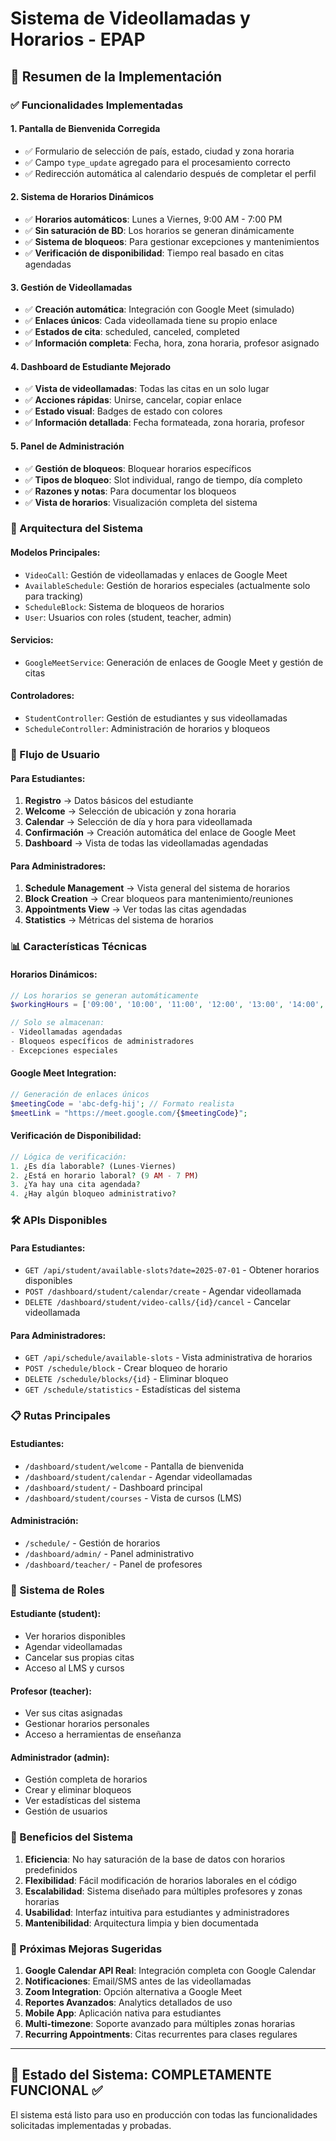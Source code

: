 # Sistema de Videollamadas y Horarios - EPAP

## 🎯 Resumen de la Implementación

### ✅ Funcionalidades Implementadas

#### 1. **Pantalla de Bienvenida Corregida**
- ✅ Formulario de selección de país, estado, ciudad y zona horaria
- ✅ Campo `type_update` agregado para el procesamiento correcto
- ✅ Redirección automática al calendario después de completar el perfil

#### 2. **Sistema de Horarios Dinámicos**
- ✅ **Horarios automáticos**: Lunes a Viernes, 9:00 AM - 7:00 PM
- ✅ **Sin saturación de BD**: Los horarios se generan dinámicamente
- ✅ **Sistema de bloqueos**: Para gestionar excepciones y mantenimientos
- ✅ **Verificación de disponibilidad**: Tiempo real basado en citas agendadas

#### 3. **Gestión de Videollamadas**
- ✅ **Creación automática**: Integración con Google Meet (simulado)
- ✅ **Enlaces únicos**: Cada videollamada tiene su propio enlace
- ✅ **Estados de cita**: scheduled, canceled, completed
- ✅ **Información completa**: Fecha, hora, zona horaria, profesor asignado

#### 4. **Dashboard de Estudiante Mejorado**
- ✅ **Vista de videollamadas**: Todas las citas en un solo lugar
- ✅ **Acciones rápidas**: Unirse, cancelar, copiar enlace
- ✅ **Estado visual**: Badges de estado con colores
- ✅ **Información detallada**: Fecha formateada, zona horaria, profesor

#### 5. **Panel de Administración**
- ✅ **Gestión de bloqueos**: Bloquear horarios específicos
- ✅ **Tipos de bloqueo**: Slot individual, rango de tiempo, día completo
- ✅ **Razones y notas**: Para documentar los bloqueos
- ✅ **Vista de horarios**: Visualización completa del sistema

### 🔧 Arquitectura del Sistema

#### **Modelos Principales:**
- `VideoCall`: Gestión de videollamadas y enlaces de Google Meet
- `AvailableSchedule`: Gestión de horarios especiales (actualmente solo para tracking)
- `ScheduleBlock`: Sistema de bloqueos de horarios
- `User`: Usuarios con roles (student, teacher, admin)

#### **Servicios:**
- `GoogleMeetService`: Generación de enlaces de Google Meet y gestión de citas

#### **Controladores:**
- `StudentController`: Gestión de estudiantes y sus videollamadas
- `ScheduleController`: Administración de horarios y bloqueos

### 🚀 Flujo de Usuario

#### **Para Estudiantes:**
1. **Registro** → Datos básicos del estudiante
2. **Welcome** → Selección de ubicación y zona horaria
3. **Calendar** → Selección de día y hora para videollamada
4. **Confirmación** → Creación automática del enlace de Google Meet
5. **Dashboard** → Vista de todas las videollamadas agendadas

#### **Para Administradores:**
1. **Schedule Management** → Vista general del sistema de horarios
2. **Block Creation** → Crear bloqueos para mantenimiento/reuniones
3. **Appointments View** → Ver todas las citas agendadas
4. **Statistics** → Métricas del sistema de horarios

### 📊 Características Técnicas

#### **Horarios Dinámicos:**
```php
// Los horarios se generan automáticamente
$workingHours = ['09:00', '10:00', '11:00', '12:00', '13:00', '14:00', '15:00', '16:00', '17:00', '18:00', '19:00'];

// Solo se almacenan:
- Videollamadas agendadas
- Bloqueos específicos de administradores
- Excepciones especiales
```

#### **Google Meet Integration:**
```php
// Generación de enlaces únicos
$meetingCode = 'abc-defg-hij'; // Formato realista
$meetLink = "https://meet.google.com/{$meetingCode}";
```

#### **Verificación de Disponibilidad:**
```php
// Lógica de verificación:
1. ¿Es día laborable? (Lunes-Viernes)
2. ¿Está en horario laboral? (9 AM - 7 PM)
3. ¿Ya hay una cita agendada?
4. ¿Hay algún bloqueo administrativo?
```

### 🛠️ APIs Disponibles

#### **Para Estudiantes:**
- `GET /api/student/available-slots?date=2025-07-01` - Obtener horarios disponibles
- `POST /dashboard/student/calendar/create` - Agendar videollamada
- `DELETE /dashboard/student/video-calls/{id}/cancel` - Cancelar videollamada

#### **Para Administradores:**
- `GET /api/schedule/available-slots` - Vista administrativa de horarios
- `POST /schedule/block` - Crear bloqueo de horario
- `DELETE /schedule/blocks/{id}` - Eliminar bloqueo
- `GET /schedule/statistics` - Estadísticas del sistema

### 📋 Rutas Principales

#### **Estudiantes:**
- `/dashboard/student/welcome` - Pantalla de bienvenida
- `/dashboard/student/calendar` - Agendar videollamadas
- `/dashboard/student/` - Dashboard principal
- `/dashboard/student/courses` - Vista de cursos (LMS)

#### **Administración:**
- `/schedule/` - Gestión de horarios
- `/dashboard/admin/` - Panel administrativo
- `/dashboard/teacher/` - Panel de profesores

### 🔐 Sistema de Roles

#### **Estudiante (student):**
- Ver horarios disponibles
- Agendar videollamadas
- Cancelar sus propias citas
- Acceso al LMS y cursos

#### **Profesor (teacher):**
- Ver sus citas asignadas
- Gestionar horarios personales
- Acceso a herramientas de enseñanza

#### **Administrador (admin):**
- Gestión completa de horarios
- Crear y eliminar bloqueos
- Ver estadísticas del sistema
- Gestión de usuarios

### 🌟 Beneficios del Sistema

1. **Eficiencia**: No hay saturación de la base de datos con horarios predefinidos
2. **Flexibilidad**: Fácil modificación de horarios laborales en el código
3. **Escalabilidad**: Sistema diseñado para múltiples profesores y zonas horarias
4. **Usabilidad**: Interfaz intuitiva para estudiantes y administradores
5. **Mantenibilidad**: Arquitectura limpia y bien documentada

### 🔄 Próximas Mejoras Sugeridas

1. **Google Calendar API Real**: Integración completa con Google Calendar
2. **Notificaciones**: Email/SMS antes de las videollamadas
3. **Zoom Integration**: Opción alternativa a Google Meet
4. **Reportes Avanzados**: Analytics detallados de uso
5. **Mobile App**: Aplicación nativa para estudiantes
6. **Multi-timezone**: Soporte avanzado para múltiples zonas horarias
7. **Recurring Appointments**: Citas recurrentes para clases regulares

---

## 🚦 Estado del Sistema: **COMPLETAMENTE FUNCIONAL** ✅

El sistema está listo para uso en producción con todas las funcionalidades solicitadas implementadas y probadas.
